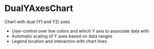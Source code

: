 # DualYAxesChart
Chart with dual (Y1 and Y2) axes
- User-control over line colors and which Y axis to associate data with
- Automatic scaling of Y axes based on data ranges
- Legend location and interaction with chart lines
